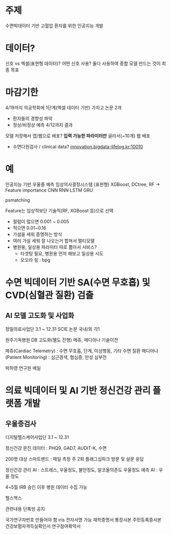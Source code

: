 # 주제
수면빅데이터 기반 고혈압 환자를 위한 인공지능 개발

# 데이터?
신호 vs 엑셀(표현형 데이터)?
어떤 신호 사용?
둘다 사용하여 종합 모델 만드는 것이 최종 목표

# 마감기한
4/19까지 의공학회에 1단계(엑셀 데이터 기반) 가지고 논문 2개
- 환자들의 경향성 파악
- 정상/비정상 예측
4/12까지 결과

모델 저장해서 앱/웹으로 배포?
**입력 가능한 파라미터만** 골라서(~10개) 웹 배포
- 수면다원검사 / clinical data?
[innovation.bigdata-lifelog.kr:10010](http://innovation.bigdata-lifelog.kr:10010/)

# 예
인공지능 기반 우울즐 예측 임상의사결정시스템 (표현형)
XGBoost, DCtree, RF -> Feature importance
CNN RNN LSTM GRU


psmatching

Feature는 임상적보단 기술적(RF, XGBoost 등)으로 선택
- 컬럼이 많으면 0.001 ~ 0.005
- 적으면 0.01~0.16
- 가설을 세워 증명하는 방식
- 여러 가설 세워 잘 나오는거 합쳐서 멀티모델
- 병원용, 일상용 파라미터 따로 뽑아서 서비스?
	- 타겟팅 필요, 병원용 먼저 해보고 일상용 시도
	- 오오라 링 : bpg


# 수면 빅데이터 기반 SA(수면 무호흡) 및 CVD(심혈관 질환) 검출
## AI 모델 고도화 및 사업화
정밀의료사업단
3.1 ~ 12.31
SCIE 논문 국내/외 각1

원주기독병원 DB 고도화(별도 진행)
메쥬, 메디아나 기술이전

메쥬(Cardiac Telemetry) : 수면 무호흡, 단계, 이상행동, 기타 수면 질환
메디아나(Patient Monitoring) : 심근경색, 협심증, 만성 심부전

박하영 연구원 메일


# 의료 빅데이터 및 AI 기반 정신건강 관리 플랫폼 개발
## 우울증검사
디지털헬스케어사업단
3.1 ~ 12.31

정신건강 문진 데이터 : PHQ9, GAD7, AUDIT-K, 수면

200명 대상 스마트밴드 : 매일 측정
주 2회 플래그십파크 방문 및 설문 응답

정신건강 관리 AI : 스트레스, 우울정도, 불안정도, 알코올의존도
우울정도 예측 AI : 우울 정도

4~5월 IRB 승인 이후 병원 데이터 수집 가능

헬스맥스

관련내용 단톡방 공지

국가연구자번호 만들어야 함 iris
전자서명 가능
재학증명서 통장사본 주민등록증사본 건강보험자격득실확인서 연구참여확약서

